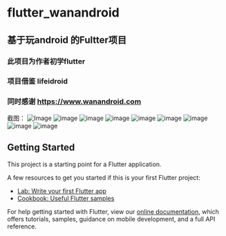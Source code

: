 # flutter_wanandroid

## 基于玩android 的Fultter项目 
### 此项目为作者初学flutter 
### 项目借鉴 lifeidroid 
### 同时感谢 https://www.wanandroid.com


截图：
![Image](https://github.com/PeakWang001/flutter-wanandroid/blob/master/screenshot/home.png)
![image](https://github.com/PeakWang001/flutter-wanandroid/blob/master/screenshot/project.png) 
![image](https://github.com/PeakWang001/flutter-wanandroid/blob/master/screenshot/wechat.png)
![image](https://github.com/PeakWang001/flutter-wanandroid/blob/master/screenshot/system.png)
![image](https://github.com/PeakWang001/flutter-wanandroid/blob/master/screenshot/me.png)
![image](https://github.com/PeakWang001/flutter-wanandroid/blob/master/screenshot/web.png)
![image](https://github.com/PeakWang001/flutter-wanandroid/blob/master/screenshot/collect.png)
![image](https://github.com/PeakWang001/flutter-wanandroid/blob/master/screenshot/login.png)
![image](https://github.com/PeakWang001/flutter-wanandroid/blob/master/screenshot/register.png)
## Getting Started

This project is a starting point for a Flutter application.

A few resources to get you started if this is your first Flutter project:

- [Lab: Write your first Flutter app](https://flutter.dev/docs/get-started/codelab)
- [Cookbook: Useful Flutter samples](https://flutter.dev/docs/cookbook)

For help getting started with Flutter, view our
[online documentation](https://flutter.dev/docs), which offers tutorials,
samples, guidance on mobile development, and a full API reference.
